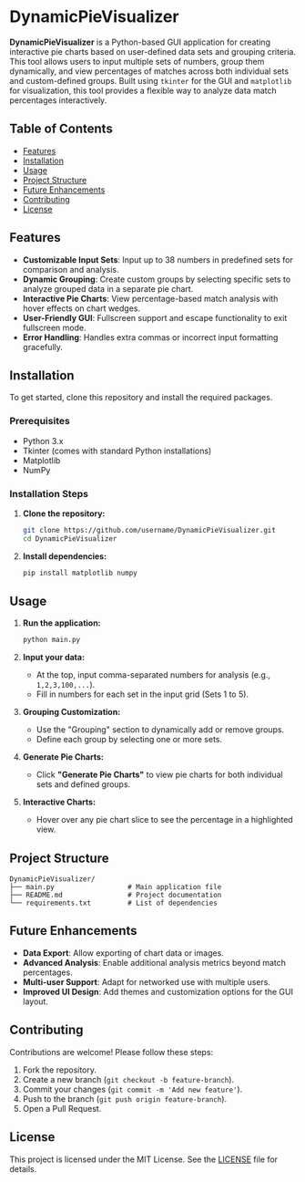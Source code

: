 

# DynamicPieVisualizer

**DynamicPieVisualizer** is a Python-based GUI application for creating interactive pie charts based on user-defined data sets and grouping criteria. This tool allows users to input multiple sets of numbers, group them dynamically, and view percentages of matches across both individual sets and custom-defined groups. Built using `tkinter` for the GUI and `matplotlib` for visualization, this tool provides a flexible way to analyze data match percentages interactively.

## Table of Contents
- [Features](#features)
- [Installation](#installation)
- [Usage](#usage)
- [Project Structure](#project-structure)
- [Future Enhancements](#future-enhancements)
- [Contributing](#contributing)
- [License](#license)

## Features

- **Customizable Input Sets**: Input up to 38 numbers in predefined sets for comparison and analysis.
- **Dynamic Grouping**: Create custom groups by selecting specific sets to analyze grouped data in a separate pie chart.
- **Interactive Pie Charts**: View percentage-based match analysis with hover effects on chart wedges.
- **User-Friendly GUI**: Fullscreen support and escape functionality to exit fullscreen mode.
- **Error Handling**: Handles extra commas or incorrect input formatting gracefully.

## Installation

To get started, clone this repository and install the required packages.

### Prerequisites

- Python 3.x
- Tkinter (comes with standard Python installations)
- Matplotlib
- NumPy

### Installation Steps

1. **Clone the repository:**
   ```bash
   git clone https://github.com/username/DynamicPieVisualizer.git
   cd DynamicPieVisualizer
   ```

2. **Install dependencies:**
   ```bash
   pip install matplotlib numpy
   ```

## Usage

1. **Run the application:**
   ```bash
   python main.py
   ```

2. **Input your data:**
   - At the top, input comma-separated numbers for analysis (e.g., `1,2,3,100,...`).
   - Fill in numbers for each set in the input grid (Sets 1 to 5).
   
3. **Grouping Customization:**
   - Use the "Grouping" section to dynamically add or remove groups.
   - Define each group by selecting one or more sets.

4. **Generate Pie Charts:**
   - Click **"Generate Pie Charts"** to view pie charts for both individual sets and defined groups.

5. **Interactive Charts:**
   - Hover over any pie chart slice to see the percentage in a highlighted view.

## Project Structure

```
DynamicPieVisualizer/
├── main.py                  # Main application file
├── README.md                # Project documentation
└── requirements.txt         # List of dependencies
```

## Future Enhancements

- **Data Export**: Allow exporting of chart data or images.
- **Advanced Analysis**: Enable additional analysis metrics beyond match percentages.
- **Multi-user Support**: Adapt for networked use with multiple users.
- **Improved UI Design**: Add themes and customization options for the GUI layout.

## Contributing

Contributions are welcome! Please follow these steps:

1. Fork the repository.
2. Create a new branch (`git checkout -b feature-branch`).
3. Commit your changes (`git commit -m 'Add new feature'`).
4. Push to the branch (`git push origin feature-branch`).
5. Open a Pull Request.

## License

This project is licensed under the MIT License. See the [LICENSE](LICENSE) file for details.

